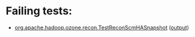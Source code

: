 # Failing tests: 

 * [org.apache.hadoop.ozone.recon.TestReconScmHASnapshot](hadoop-ozone/integration-test/org.apache.hadoop.ozone.recon.TestReconScmHASnapshot.txt) ([output](hadoop-ozone/integration-test/org.apache.hadoop.ozone.recon.TestReconScmHASnapshot-output.txt))
